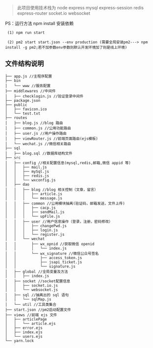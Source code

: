 >此项目使用技术栈为 node express mysql express-session redis express-router socket.io websocket

PS：运行方法 npm install 安装依赖
	
	 (1) npm run start

	 (2) pm2 start start.json --env production (需要全局安装pm2---> npm install -g pm2;若不加参数env参数则默认开发环境加了则是线上环境)

## 文件结构说明
```
├── app.js //主程序配置
├── bin
│   └── www //服务配置
├── middlewares //中间件
│   ├── checklogin.js //验证登录中间件
├── package.json
├── public
│   ├── favicon.ico
│   └── test.txt
├── routes
│   ├── blog.js //blog 路由
│   ├── common.js //公用功能路由
│   ├── user.js //用户操作路由
│   ├── viewRouter.js //前端页面路由(ejs模板)
│   └── wechat.js //微信相关路由
├── sql
│   ├── blog.sql //数据库结构文件
├── src
│   ├── config //相关配置信息(mysql,redis,邮箱,微信 appid 等)
│   │   ├── mail.js
│   │   ├── mySql.js
│   │   ├── redis.js
│   │   └── wxconfig.js
│   ├── dao
│   │   ├── blog //blog 相关控制（文章，留言）
│   │   │   ├── article.js
│   │   │   └── message.js
│   │   ├── common //公用模块抽离(验证码，邮箱发送，文件上传)
│   │   │   ├── cacp.js
│   │   │   ├── sendMail.js
│   │   │   └── upFile.js
│   │   ├── user //用户信息操作（登录，注册，密码修改）
│   │   │   ├── changePwd.js
│   │   │   ├── login.js
│   │   │   └── register.js
│   │   └── wechat
│   │       ├── wx_opnid //获取微信 openid
│   │       │   └── index.js
│   │       └── wx_signature //微信公众号签名
│   │           ├── access_token.js
│   │           ├── jsapi_ticket.js
│   │           └── signature.js
│   ├── global //全局变量及方法
│   │   ├── index.js
│   ├── socket //socket配置信息
│   │   ├── socket.io.js
│   │   └── websocket.js
│   ├── sql //抽离出的 sql 语句
│   │   └── sqlMap.js
│   └── util //工具类集合
├── start.json //pm2启动配置文件
├── views //前端 ejs 文件
│   ├── articlePage
│   │   └── article.ejs
│   ├── error.ejs
│   ├── index.ejs
│   └── users.ejs
└── yarn.lock
```



		

